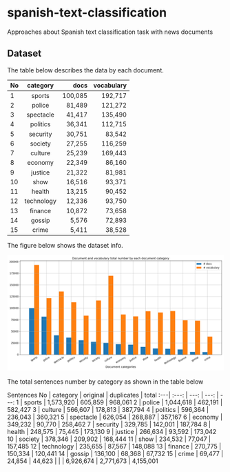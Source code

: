 # spanish-text-classification
Approaches about Spanish text classification task with news documents

## Dataset

The table below describes the data by each document.

No  |  category  |  docs   | vocabulary
:---|    :---:   |    ---: |    ---:
1   | sports     | 100,085 | 192,717
2   | police     | 81,489  | 121,272
3   | spectacle  | 41,417  | 135,490
4   | politics   | 36,341  | 112,715
5   | security   | 30,751  | 83,542
6   | society    | 27,255  | 116,259
7   | culture    | 25,239  | 169,443
8   | economy    | 22,349  | 86,160
9   | justice    | 21,322  | 81,981
10  | show       | 16,516  | 93,371
11  | health     | 13,215  | 90,452
12  | technology | 12,336  | 93,750
13  | finance    | 10,872  | 73,658
14  | gossip     | 5,576   | 72,893
15  | crime      | 5,411   | 38,528


The figure below shows the dataset info.

![dataset description](/img/categories.png)

The total sentences number by category as shown in the table below

<td colspan=5>Sentences</td>
No  | category   | original  | duplicates | total
:---|   :---:    |      ---: |      ---:  |    ---:
1   | sports     | 1,573,920 | 605,859    | 968,061
2   | police     | 1,044,618 | 462,191    | 582,427
3   | culture    | 566,607   | 178,813    | 387,794
4   | politics   | 596,364   | 236,043    | 360,321
5   | spectacle  | 626,054   | 268,887    | 357,167
6   | economy    | 349,232   | 90,770     | 258,462
7   | security   | 329,785   | 142,001    | 187,784
8   | health     | 248,575   | 75,445     | 173,130
9   | justice    | 266,634   | 93,592     | 173,042
10  | society    | 378,346   | 209,902    | 168,444
11  | show       | 234,532   | 77,047     | 157,485
12  | technology | 235,655   | 87,567     | 148,088
13  | finance    | 270,775   | 150,334    | 120,441
14  | gossip     | 136,100   | 68,368     | 67,732
15  | crime      | 69,477    | 24,854     | 44,623
 | | | 6,926,674 | 2,771,673  | 4,155,001

